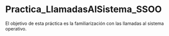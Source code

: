 # Practica_LlamadasAlSistema_SSOO
El objetivo de esta práctica es la familiarización con las llamadas al sistema operativo.
